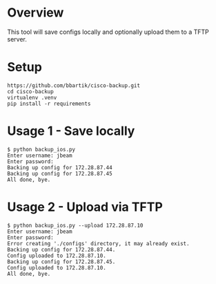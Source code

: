 # Overview

This tool will save configs locally and optionally upload them to a TFTP server.

# Setup

```
https://github.com/bbartik/cisco-backup.git
cd cisco-backup
virtualenv .venv
pip install -r requirements
```

# Usage 1 - Save locally

```
$ python backup_ios.py 
Enter username: jbeam
Enter password: 
Backing up config for 172.28.87.44
Backing up config for 172.28.87.45
All done, bye.
```

# Usage 2 - Upload via TFTP

```
$ python backup_ios.py --upload 172.28.87.10
Enter username: jbeam
Enter password: 
Error creating './configs' directory, it may already exist.
Backing up config for 172.28.87.44.
Config uploaded to 172.28.87.10.
Backing up config for 172.28.87.45.
Config uploaded to 172.28.87.10.
All done, bye.
```
